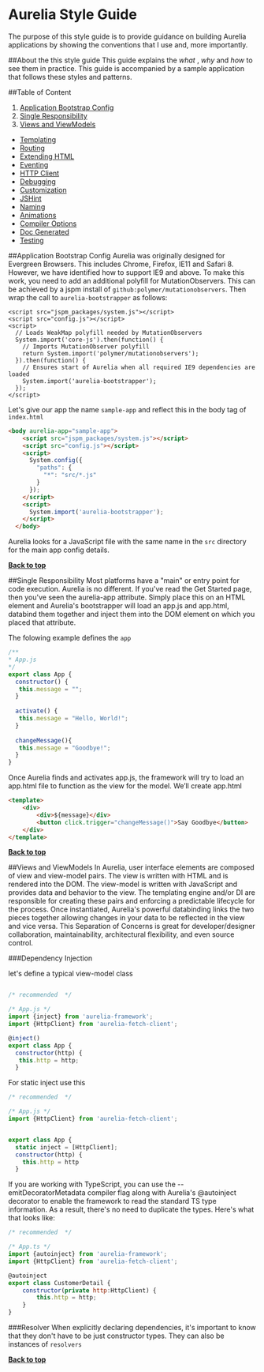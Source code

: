 # Aurelia Style Guide

The purpose of this style guide is to provide guidance on building Aurelia applications by showing the conventions that I use and, more importantly.

##About the this style guide
This guide explains the *what* , *why* and *how* to see them in practice. This guide is accompanied by a sample application that follows these styles and patterns.

##Table of Content
 1. [Application Bootstrap Config](#application-bootstrap-config)
 2. [Single Responsibility](#single-responsibility)
 3. [Views and ViewModels](#views-and-viewmodels)
 - [Templating](#)
 - [Routing](#)
 - [Extending HTML](#)
 - [Eventing](#)
 - [HTTP Client](#)
 - [Debugging](#)
 - [Customization](#)
 - [JSHint](#)
 - [Naming](#)
 - [Animations](#)
 - [Compiler Options](#)
 - [Doc Generated](#)
 - [Testing](#)

##Application Bootstrap Config
Aurelia was originally designed for Evergreen Browsers. This includes Chrome, Firefox, IE11 and Safari 8. However, we have identified how to support IE9 and above. To make this work, you need to add an additional polyfill for MutationObservers. This can be achieved by a jspm install of `github:polymer/mutationobservers`. Then wrap the call to `aurelia-bootstrapper` as follows:

```markup
<script src="jspm_packages/system.js"></script>
<script src="config.js"></script>
<script>
  // Loads WeakMap polyfill needed by MutationObservers
  System.import('core-js').then(function() {
    // Imports MutationObserver polyfill
    return System.import('polymer/mutationobservers');
  }).then(function() {
    // Ensures start of Aurelia when all required IE9 dependencies are loaded
    System.import('aurelia-bootstrapper');
  });
</script>
```

Let's give our app the name `sample-app` and reflect this in the body tag of `index.html`
```html
<body aurelia-app="sample-app">
    <script src="jspm_packages/system.js"></script>
    <script src="config.js"></script>
    <script>
      System.config({
        "paths": {
          "*": "src/*.js"
        }
      });
    </script>
    <script>
      System.import('aurelia-bootstrapper');
    </script>
  </body>
```
Aurelia looks for a JavaScript file with the same name in the `src` directory for the main app config details.

**[Back to top](#table-of-content)**

##Single Responsibility
Most platforms have a "main" or entry point for code execution. Aurelia is no different. If you've read the Get Started page, then you've seen the aurelia-app attribute. Simply place this on an HTML element and Aurelia's bootstrapper will load an app.js and app.html, databind them together and inject them into the DOM element on which you placed that attribute.

The folowing example defines the `app`

```javascript
/**
* App.js
*/
export class App {
  constructor() {
   this.message = "";
  }
  
  activate() {
   this.message = "Hello, World!";
  }
  
  changeMessage(){
   this.message = "Goodbye!";
  }
}

```
Once Aurelia finds and activates app.js, the framework will try to load an app.html file to function as the view for the model. We’ll create app.html

```html
<template>
    <div>
        <div>${message}</div>
        <button click.trigger="changeMessage()">Say Goodbye</button>
    </div>
</template>

```

**[Back to top](#table-of-content)**

##Views and ViewModels
In Aurelia, user interface elements are composed of view and view-model pairs. The view is written with HTML and is rendered into the DOM. The view-model is written with JavaScript and provides data and behavior to the view. The templating engine and/or DI are responsible for creating these pairs and enforcing a predictable lifecycle for the process. Once instantiated, Aurelia's powerful databinding links the two pieces together allowing changes in your data to be reflected in the view and vice versa. This Separation of Concerns is great for developer/designer collaboration, maintainability, architectural flexibility, and even source control.

###Dependency Injection

let's define a typical view-model class
```javascript

/* recommended  */

/* App.js */
import {inject} from 'aurelia-framework';
import {HttpClient} from 'aurelia-fetch-client';

@inject()
export class App {
  constructor(http) {
   this.http = http;
  }

```
For static inject use this 
```javascript
/* recommended  */

/* App.js */
import {HttpClient} from 'aurelia-fetch-client';


export class App {
  static inject = [HttpClient];
  constructor(http) {
    this.http = http
  }

```
If you are working with TypeScript, you can use the --emitDecoratorMetadata compiler flag along with Aurelia's @autoinject decorator to enable the framework to read the standard TS type information. As a result, there's no need to duplicate the types. Here's what that looks like:
```javascript
/* recommended  */

/* App.ts */
import {autoinject} from 'aurelia-framework';
import {HttpClient} from 'aurelia-fetch-client';

@autoinject
export class CustomerDetail {
    constructor(private http:HttpClient) {
        this.http = http;
    }
}
```

###Resolver
When explicitly declaring dependencies, it's important to know that they don't have to be just constructor types. They can also be instances of `resolvers`

**[Back to top](#table-of-content)**
